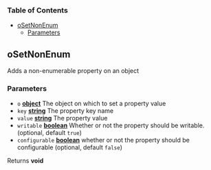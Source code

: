 <!-- Generated by documentation.js. Update this documentation by updating the source code. -->

### Table of Contents

-   [oSetNonEnum][1]
    -   [Parameters][2]

## oSetNonEnum

Adds a non-enumerable property on an object

### Parameters

-   `o` **[object][3]** The object on which to set a property value
-   `key` **[string][4]** The property key name
-   `value` **[string][4]** The property value
-   `writable` **[boolean][5]** Whether or not the property should be writable. (optional, default `true`)
-   `configurable` **[boolean][5]** whether or not the property should be configurable (optional, default `false`)

Returns **void** 

[1]: #osetnonenum

[2]: #parameters

[3]: https://developer.mozilla.org/docs/Web/JavaScript/Reference/Global_Objects/Object

[4]: https://developer.mozilla.org/docs/Web/JavaScript/Reference/Global_Objects/String

[5]: https://developer.mozilla.org/docs/Web/JavaScript/Reference/Global_Objects/Boolean
